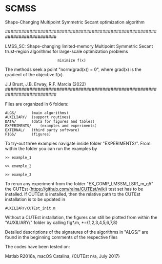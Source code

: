 # SCMSS
Shape-Changing Multipoint Symmetric Secant optimization algorithm

###########################################################################
                                                                       
 LMSS_SC: Shape-changing limited-memory Multipoint Symmetric Secant 
 trust-region algorithms for large-scale optimization problems                                     
                                                                       
                            minimize f(x)                                   
 
 The methods seek a point "norm(grad(x)) = 0", where grad(x) is
 the gradient of the objective f(x).

 J.J Brust, J.B. Erway, R.F. Marcia (2022)                                                                        
###########################################################################


Files are organized in 6 folders:

	ALGS/ 		(main algorithms)
	AUXILIARY/ 	(support routines)
	DATA/ 		(data for figures and tables)
	EXPERIMENTS/ 	(examples and experiments)
	EXTERNAL/ 	(third party software)
	FIGS/		(figures)

To try-out three examples navigate inside folder "EXPERIMENTS/".
From within the folder you can run the examples by

	>> example_1

	>> example_2

	>> example_3

To rerun any experiment from the folder "EX_COMP_LMSSM_LSR1_m_q5" the 
CUTEst (https://github.com/ralna/CUTEst/wiki) test set has to be installed. 
If CUTEst is installed, then the relative path to the CUTEst installation
is to be updated in 

	AUXILIARY/CUTEst_init.m

Without a CUTEst installation, the figures can still be plotted 
from within the "AUXILIARY/" folder by calling 
fig*.m, *={1,2,3,4,5,6,7,8}

Detailed descriptions of the signatures of the algorithms in "ALGS/"
are found in the beginning comments of the respective files

The codes have been tested on:

Matlab R2016a, macOS Catalina, {CUTEst n/a, July 2017}
